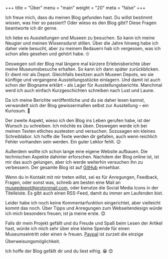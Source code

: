 +++
title = "Über"
menu = "main"
weight = "20"
meta = "false"
+++

Ich freue mich, dass du meinen Blog gefunden hast. Du willst bestimmt wissen, was hier so passiert? Oder wieso es den Blog gibt? Diese Fragen beantworte ich dir gerne.

Ich liebe es Ausstellungen und Museen zu besuchen. So kann ich meine Neugier und meinen Wissensdurst stillen. Über die Jahre hinweg habe ich daher viele besucht, aber zu meinem Bedauern hab ich vergessen, was ich schon alles gesehen und gehört habe. 🙄

Deswegen soll der Blog mal längere mal kürzere Erlebnisberichte über meine Museumsbesuche erhalten. So kann ich dann später zurückblicken. Er dient mir als Depot. Gleichfalls besitzen auch Museen Depots, wo sie künftige und vergangene Ausstellungsstücke einlagern. Und damit ist auch schon der Blogname erklärt – als Lager für Ausstellungsberichte. Manchmal werd ich auch einfach Kurzgeschichten schreiben nach Lust und Laune.

Da ich meine Berichte veröffentliche und du sie daher lesen kannst, verwandelt sich der Blog gewissermaßen selbst zur Ausstellung – ein Kuriosum. 🤔

Der zweite Aspekt, wieso ich den Blog ins Leben gerufen habe, ist der Wunsch zu schreiben. Ich möchte es üben. Deswegen werde ich bei meinen Texten etliches austesten und versuchen. Sozusagen ein kleines Schreiblabor. Ich hoffe die Texte werden dir gefallen, auch wenn reichlich Fehler vorhanden sein werden. Ein guter Lektor fehlt. 😉 

Außerdem wollte ich schon lange eine eigene Website aufbauen. Die technischen Aspekte dahinter erforschen. Nachdem der Blog online ist, ist mir das auch gelungen, aber ich werde weiterhin versuchen ihn zu verbessern. Der gesamte Blog ist auf [GitHub](https://github.com/museedepot/museedepotsource) einsehbar.

Wenn du in Kontakt mit mir treten willst, sei es für Anregungen, Feedback, Fragen, oder sonst was, schreib am besten eine Mail an [museedepot@protonmail.com](mailto:museedepot@protonmail.com), oder benutze die Social Media Icons in der Titelleiste. Es gibt auch einen RSS-Feed, damit du immer am Laufenden bist. 

Leider habe ich noch keine Kommentarfunktion eingerichtet, aber vielleicht kommt das noch. Über Tipps und Anregungen zum Webseitendesign würde ich mich besonders freuen; ist ja meine erste. 😊

Falls dir mein Projekt gefällt und du Freude und Spaß beim Lesen der Artikel hast, würde ich mich sehr über eine kleine Spende für einen Museumseintritt oder einen ☕️ freuen. [Paypal](https://paypal.me/museedepot?locale.x=de_DE) ist zurzeit die einzige Überweisungsmöglichkeit.

Ich hoffe der Blog gefällt dir und du liest eifrig. 😁 😊